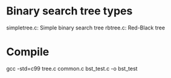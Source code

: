# Binary search tree types
simpletree.c: Simple binary search tree
rbtree.c: Red-Black tree
# Compile
gcc -std=c99 <TREETYPE>tree.c common.c bst_test.c -o bst_test
